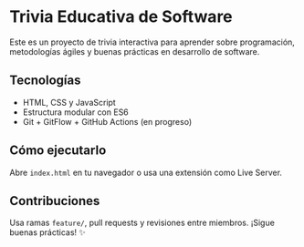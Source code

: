 # Trivia Educativa de Software

Este es un proyecto de trivia interactiva para aprender sobre programación, metodologías ágiles y buenas prácticas en desarrollo de software.

## Tecnologías

- HTML, CSS y JavaScript
- Estructura modular con ES6
- Git + GitFlow + GitHub Actions (en progreso)

## Cómo ejecutarlo

Abre `index.html` en tu navegador o usa una extensión como Live Server.

## Contribuciones

Usa ramas `feature/`, pull requests y revisiones entre miembros. ¡Sigue buenas prácticas! ✨


